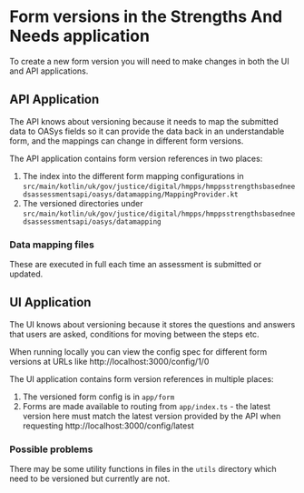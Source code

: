 # Form versions in the Strengths And Needs application

To create a new form version you will need to make changes in both the UI and API applications.

## API Application

The API knows about versioning because it needs to map the submitted data to OASys fields so it can provide the data back in an understandable form, and the mappings can change in different form versions.

The API application contains form version references in two places:

1. The index into the different form mapping configurations in `src/main/kotlin/uk/gov/justice/digital/hmpps/hmppsstrengthsbasedneedsassessmentsapi/oasys/datamapping/MappingProvider.kt`
2. The versioned directories under `src/main/kotlin/uk/gov/justice/digital/hmpps/hmppsstrengthsbasedneedsassessmentsapi/oasys/datamapping`

### Data mapping files

These are executed in full each time an assessment is submitted or updated.

## UI Application

The UI knows about versioning because it stores the questions and answers that users are asked, conditions for moving between the steps etc.

When running locally you can view the config spec for different form versions at URLs like http://localhost:3000/config/1/0

The UI application contains form version references in multiple places:

1. The versioned form config is in `app/form`
2. Forms are made available to routing from `app/index.ts` - the latest version here must match the latest version provided by the API when requesting http://localhost:3000/config/latest

### Possible problems

There may be some utility functions in files in the `utils` directory which need to be versioned but currently are not.
